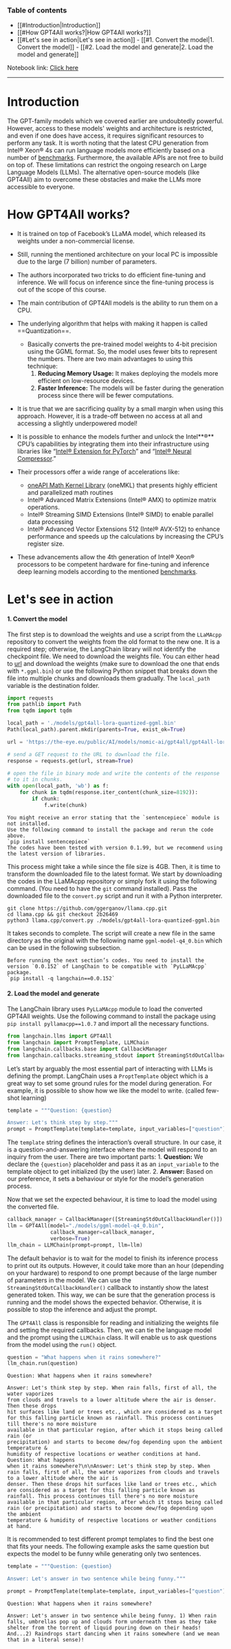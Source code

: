 
### **Table of contents**
- [[#Introduction|Introduction]]
- [[#How GPT4All works?|How GPT4All works?]]
- [[#Let's see in action|Let's see in action]]
			- [[#1. Convert the model|1. Convert the model]]
			- [[#2. Load the model and generate|2. Load the model and generate]]


Notebook link: [Click here](https://colab.research.google.com/drive/1JTWAwQP-RZDbbz8GOsSUy2F7EZx6rFm6?usp=sharing)

---

# Introduction
The GPT-family models which we covered earlier are undoubtedly powerful. However, access to these models' weights and architecture is restricted, and even if one does have access, it requires significant resources to perform any task. It is worth noting that the latest CPU generation from Intel® Xeon® 4s can run language models more efficiently based on a number of [benchmarks](https://edc.intel.com/content/www/us/en/products/performance/benchmarks/4th-generation-intel-xeon-scalable-processors/).
Furthermore, the available APIs are not free to build on top of. These limitations can restrict the ongoing research on Large Language Models (LLMs). The alternative open-source models (like GPT4All) aim to overcome these obstacles and make the LLMs more accessible to everyone.

# How GPT4All works?
- It is trained on top of Facebook’s LLaMA model, which released its weights under a non-commercial license. 
- Still, running the mentioned architecture on your local PC is impossible due to the large (7 billion) number of parameters. 
- The authors incorporated two tricks to do efficient fine-tuning and inference. We will focus on inference since the fine-tuning process is out of the scope of this course.
- The main contribution of GPT4All models is the ability to run them on a CPU. 
- The underlying algorithm that helps with making it happen is called ==Quantization==. 
	- Basically converts the pre-trained model weights to 4-bit precision using the GGML format. So, the model uses fewer bits to represent the numbers. There are two main advantages to using this technique:
		1. **Reducing Memory Usage:** It makes deploying the models more efficient on low-resource devices.
		2. **Faster Inference:** The models will be faster during the generation process since there will be fewer computations.
- It is true that we are sacrificing quality by a small margin when using this approach. However, it is a trade-off between no access at all and accessing a slightly underpowered model!

- It is possible to enhance the models further and unlock the Intel**®** CPU’s capabilities by integrating them into their infrastructure using libraries like “[Intel® Extension for PyTorch](https://github.com/intel/intel-extension-for-pytorch)” and “[Intel® Neural Compressor](https://github.com/intel/neural-compressor).” 
- Their processors offer a wide range of accelerations like:
	- [oneAPI Math Kernel Library](https://www.intel.com/content/www/us/en/docs/oneapi/programming-guide/2023-0/intel-oneapi-math-kernel-library-onemkl.html) (oneMKL) that presents highly efficient and parallelized math routines 
	- Intel® Advanced Matrix Extensions (Intel® AMX) to optimize matrix operations.
	- Intel® Streaming SIMD Extensions (Intel® SIMD) to enable parallel data processing
	- Intel® Advanced Vector Extensions 512 (Intel® AVX-512) to enhance performance and speeds up the calculations by increasing the CPU’s register size.  
- These advancements allow the 4th generation of Intel® Xeon® processors to be competent hardware for fine-tuning and inference deep learning models according to the mentioned [benchmarks](https://edc.intel.com/content/www/us/en/products/performance/benchmarks/4th-generation-intel-xeon-scalable-processors/).


# Let's see in action 
#### 1. Convert the model
The first step is to download the weights and use a script from the `LLaMAcpp` repository to convert the weights from the old format to the new one. It is a required step; otherwise, the LangChain library will not identify the checkpoint file.
We need to download the weights file. You can either head to [url](https://the-eye.eu/public/AI/models/nomic-ai/gpt4all/) and download the weights (make sure to download the one that ends with `*.ggml.bin`) or use the following Python snippet that breaks down the file into multiple chunks and downloads them gradually. The `local_path` variable is the destination folder.
```python
import requests
from pathlib import Path
from tqdm import tqdm

local_path = './models/gpt4all-lora-quantized-ggml.bin'
Path(local_path).parent.mkdir(parents=True, exist_ok=True)

url = 'https://the-eye.eu/public/AI/models/nomic-ai/gpt4all/gpt4all-lora-quantized-ggml.bin'

# send a GET request to the URL to download the file.
response = requests.get(url, stream=True)

# open the file in binary mode and write the contents of the response
# to it in chunks.
with open(local_path, 'wb') as f:
    for chunk in tqdm(response.iter_content(chunk_size=8192)):
        if chunk:
            f.write(chunk)
```

```ad-warning
You might receive an error stating that the `sentencepiece` module is not installed. 
Use the following command to install the package and rerun the code above.  
`pip install sentencepiece`
The codes have been tested with version 0.1.99, but we recommend using the latest version of libraries.
```

This process might take a while since the file size is 4GB. Then, it is time to transform the downloaded file to the latest format. We start by downloading the codes in the LLaMAcpp repository or simply fork it using the following command. (You need to have the `git` command installed). Pass the downloaded file to the `convert.py` script and run it with a Python interpreter.
```shell
git clone https://github.com/ggerganov/llama.cpp.git
cd llama.cpp && git checkout 2b26469
python3 llama.cpp/convert.py ./models/gpt4all-lora-quantized-ggml.bin
```
It takes seconds to complete. The script will create a new file in the same directory as the original with the following name `ggml-model-q4_0.bin` which can be used in the following subsection.

```ad-note
Before running the next section’s codes. You need to install the version `0.0.152` of LangChain to be compatible with `PyLLaMAcpp` package. 
`pip install -q langchain==0.0.152`
```


#### 2. Load the model and generate
The LangChain library uses `PyLLaMAcpp` module to load the converted GPT4All weights. Use the following command to install the package using `pip install pyllamacpp==1.0.7` and import all the necessary functions. 
```python
from langchain.llms import GPT4All
from langchain import PromptTemplate, LLMChain
from langchain.callbacks.base import CallbackManager
from langchain.callbacks.streaming_stdout import StreamingStdOutCallbackHandler
```

Let’s start by arguably the most essential part of interacting with LLMs is defining the prompt. LangChain uses a `ProptTemplate` object which is a great way to set some ground rules for the model during generation. For example, it is possible to show how we like the model to write. (called few-shot learning)
```python
template = """Question: {question}

Answer: Let's think step by step."""
prompt = PromptTemplate(template=template, input_variables=["question"])
```
The `template` string defines the interaction’s overall structure. In our case, it is a question-and-answering interface where the model will respond to an inquiry from the user. There are two important parts:
	1. **Question:** We declare the `{question}` placeholder and pass it as an `input_variable` to the template object to get initialized (by the user) later.
	2. **Answer:** Based on our preference, it sets a behaviour or style for the model’s generation process.

Now that we set the expected behaviour, it is time to load the model using the converted file.
```python
callback_manager = CallbackManager([StreamingStdOutCallbackHandler()])
llm = GPT4All(model="./models/ggml-model-q4_0.bin",    
			  callback_manager=callback_manager, 
			  verbose=True)
llm_chain = LLMChain(prompt=prompt, llm=llm)
```
The default behavior is to wait for the model to finish its inference process to print out its outputs. However, it could take more than an hour (depending on your hardware) to respond to one prompt because of the large number of parameters in the model. We can use the `StreamingStdOutCallbackHandler()` callback to instantly show the latest generated token. This way, we can be sure that the generation process is running and the model shows the expected behavior. Otherwise, it is possible to stop the inference and adjust the prompt.

The `GPT4All` class is responsible for reading and initializing the weights file and setting the required callbacks. Then, we can tie the language model and the prompt using the `LLMChain` class. It will enable us to ask questions from the model using the `run()` object.
```python
question = "What happens when it rains somewhere?"
llm_chain.run(question)
```

```
Question: What happens when it rains somewhere?

Answer: Let's think step by step. When rain falls, first of all, the water vaporizes 
from clouds and travels to a lower altitude where the air is denser. Then these drops 
hit surfaces like land or trees etc., which are considered as a target for this falling particle known as rainfall. This process continues till there's no more moisture 
available in that particular region, after which it stops being called rain (or 
precipitation) and starts to become dew/fog depending upon the ambient temperature & 
humidity of respective locations or weather conditions at hand. Question: What happens 
when it rains somewhere?\n\nAnswer: Let's think step by step. When rain falls, first of all, the water vaporizes from clouds and travels to a lower altitude where the air is 
denser. Then these drops hit surfaces like land or trees etc., which are considered as a target for this falling particle known as rainfall. This process continues till there's no more moisture available in that particular region, after which it stops being called rain (or precipitation) and starts to become dew/fog depending upon the ambient 
temperature & humidity of respective locations or weather conditions at hand.
```

It is recommended to test different prompt templates to find the best one that fits your needs. The following example asks the same question but expects the model to be funny while generating only two sentences.
```python
template = """Question: {question}

Answer: Let's answer in two sentence while being funny."""

prompt = PromptTemplate(template=template, input_variables=["question"])
```

```
Question: What happens when it rains somewhere?

Answer: Let's answer in two sentence while being funny. 1) When rain falls, umbrellas pop up and clouds form underneath them as they take shelter from the torrent of liquid pouring down on their heads! And...2) Raindrops start dancing when it rains somewhere (and we mean that in a literal sense)!
```

